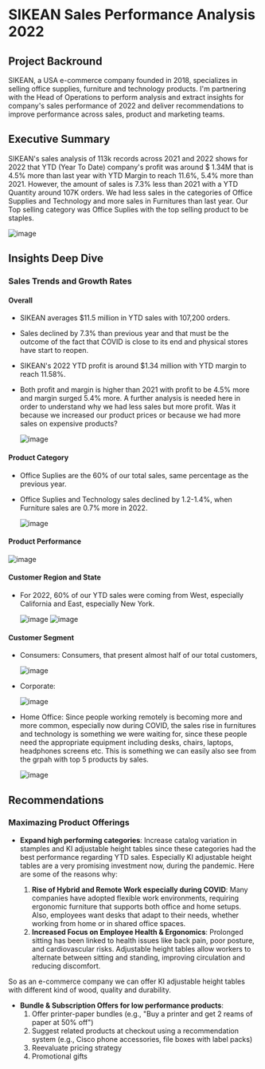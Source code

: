 # **SIKEAN Sales Performance Analysis 2022**

## **Project Backround**

SIKEAN, a USA e-commerce company founded in 2018, specializes in selling  office supplies, furniture and technology products. I'm partnering with the Head of Operations to perform analysis and extract insights for company's sales performance of 2022 and deliver recommendations to improve performance across sales, product and marketing teams.

## **Executive Summary**

SIKEAN's sales analysis of 113k records across 2021 and 2022 shows for 2022 that YTD (Year To Date) company's profit was around $ 1.34M that is 4.5% more than last year with YTD Margin to reach 11.6%, 5.4% more than 2021. However, the amount of sales is 7.3% less than 2021 with a YTD Quantity around 107K orders. We had less sales in the categories of Office Supplies and Technology and more sales in Furnitures than last year. Our Top selling category was Office Suplies with the top selling product to be staples.

 ![image](https://github.com/user-attachments/assets/9cf3122e-d588-421d-a845-c9198c6d9bd8)


## **Insights Deep Dive**

### **Sales Trends and Growth Rates**

#### Overall

- SIKEAN averages $11.5 million in YTD sales with 107,200 orders.

- Sales declined by 7.3% than previous year and that must be the outcome of the fact that COVID is close to its end and physical stores have start to reopen.

- SIKEAN's 2022 YTD profit is around $1.34 million with YTD margin to reach 11.58%.

- Both profit and margin is higher than 2021 with profit to be 4.5% more and margin surged 5.4% more. A further analysis is needed here in order to understand why we had less sales but more profit. Was it because we increased our product prices or because we had more sales on expensive products?

  ![image](https://github.com/user-attachments/assets/f81d00a9-6a1f-459b-8288-da9b42b3487d)

#### Product Category

- Office Suplies are the 60% of our total sales, same percentage as the previous year.

- Office Suplies and Technology sales declined by 1.2-1.4%, when Furniture sales are 0.7% more in 2022.

  ![image](https://github.com/user-attachments/assets/835e59af-6b42-475f-b945-6c00e3e94efa)

#### Product Performance

  ![image](https://github.com/user-attachments/assets/613c5267-6bfe-4403-89df-b9675be9c8dc)

#### Customer Region and State

- For 2022, 60% of our YTD sales were coming from West, especially California and East, especially New York.

  ![image](https://github.com/user-attachments/assets/bdbd7a4c-ca9d-4b77-a921-77a105d2a161)
  ![image](https://github.com/user-attachments/assets/db00f42a-5dbf-4f07-9b02-7209e38d46c1)

#### Customer Segment

- Consumers: Consumers, that present almost half of our total customers,

  ![image](https://github.com/user-attachments/assets/9b23667f-b7f4-439f-b6c1-e5aa9535db9a)

- Corporate:

  ![image](https://github.com/user-attachments/assets/afdc4868-27b7-49bf-80c7-300f5adfb979)

- Home Office: Since people working remotely is becoming more and more common, especially now during COVID, the sales rise in furnitures and technology is something we were waiting for, since these people need the appropriate equipment including desks, chairs, laptops, headphones screens etc. This is something we can easily also see from the grpah with top 5 products by sales. 

  ![image](https://github.com/user-attachments/assets/32bd24c5-abc3-47dc-82a7-32915212b7a9)



## **Recommendations**

### **Maximazing Product Offerings**

- **Expand high performing categories**: Increase catalog variation in stamples and KI adjustable height tables since these categories had the best performance regarding YTD sales. Especially KI adjustable height tables are a very promising investment now, during the pandemic.
Here are some of the reasons why:

  1. **Rise of Hybrid and Remote Work especially during COVID**: Many companies have adopted flexible work environments, requiring ergonomic furniture that supports both office and home setups. Also, employees want desks that adapt to their needs, whether working from home or in shared office spaces.
  2. **Increased Focus on Employee Health & Ergonomics**: Prolonged sitting has been linked to health issues like back pain, poor posture, and cardiovascular risks.
Adjustable height tables allow workers to alternate between sitting and standing, improving circulation and reducing discomfort.

So as an e-commerce company we can offer KI adjustable height tables with different kind of wood, quality and durability.

- **Bundle & Subscription Offers for low performance products**:
  1. Offer printer-paper bundles (e.g., "Buy a printer and get 2 reams of paper at 50% off")
  2. Suggest related products at checkout using a recommendation system (e.g., Cisco phone accessories, file boxes with label packs)
  3. Reevaluate pricing strategy
  4. Promotional gifts
   
